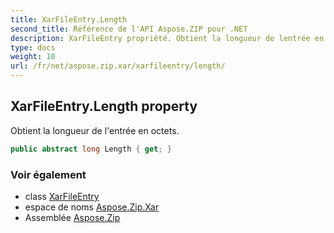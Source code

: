 ```yaml
---
title: XarFileEntry.Length
second_title: Référence de l'API Aspose.ZIP pour .NET
description: XarFileEntry propriété. Obtient la longueur de lentrée en octets.
type: docs
weight: 10
url: /fr/net/aspose.zip.xar/xarfileentry/length/
---
```

## XarFileEntry.Length property

Obtient la longueur de l'entrée en octets.

```csharp
public abstract long Length { get; }
```

### Voir également

* class [XarFileEntry](../)
* espace de noms [Aspose.Zip.Xar](../../xarfileentry/)
* Assemblée [Aspose.Zip](../../../)


